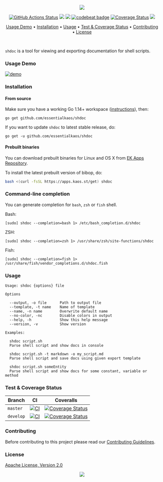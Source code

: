 <p align="center"><a href="#readme"><img src="https://gh.kaos.st/shdoc.svg"/></a></p>

<p align="center">
  <a href="https://github.com/essentialkaos/shdoc/actions"><img src="https://github.com/essentialkaos/shdoc/workflows/CI/badge.svg" alt="GitHub Actions Status" /></a>
  <a href="https://github.com/essentialkaos/shdoc/actions?query=workflow%3ACodeQL"><img src="https://github.com/essentialkaos/shdoc/workflows/CodeQL/badge.svg" /></a>
  <a href="https://goreportcard.com/report/github.com/essentialkaos/shdoc"><img src="https://goreportcard.com/badge/github.com/essentialkaos/shdoc"></a>
  <a href="https://codebeat.co/projects/github-com-essentialkaos-shdoc-master"><img alt="codebeat badge" src="https://codebeat.co/badges/a4221ea2-3758-4fb6-adf0-08cd7199960a" /></a>
  <a href='https://coveralls.io/github/essentialkaos/shdoc?branch=master'><img src='https://coveralls.io/repos/github/essentialkaos/shdoc/badge.svg?branch=master' alt='Coverage Status' /></a>
  <a href="#license"><img src="https://gh.kaos.st/apache2.svg"></a>
</p>

<p align="center"><a href="#usage-demo">Usage Demo</a> • <a href="#installation">Installation</a> • <a href="#usage">Usage</a> • <a href="#test--coverage-status">Test & Coverage Status</a> • <a href="#contributing">Contributing</a> • <a href="#license">License</a></p>

<br/>

`shdoc` is a tool for viewing and exporting documentation for shell scripts.

### Usage Demo

[![demo](https://gh.kaos.st/shdoc-020.gif)](#usage-demo)

### Installation

#### From source

Make sure you have a working Go 1.14+ workspace ([instructions](https://golang.org/doc/install)), then:

```
go get github.com/essentialkaos/shdoc
```

If you want to update `shdoc` to latest stable release, do:

```
go get -u github.com/essentialkaos/shdoc
```

#### Prebuilt binaries

You can download prebuilt binaries for Linux and OS X from [EK Apps Repository](https://apps.kaos.st/shdoc/latest).

To install the latest prebuilt version of bibop, do:

```bash
bash <(curl -fsSL https://apps.kaos.st/get) shdoc
```

### Command-line completion

You can generate completion for `bash`, `zsh` or `fish` shell.

Bash:
```
[sudo] shdoc --completion=bash 1> /etc/bash_completion.d/shdoc
```


ZSH:
```
[sudo] shdoc --completion=zsh 1> /usr/share/zsh/site-functions/shdoc
```


Fish:
```
[sudo] shdoc --completion=fish 1> /usr/share/fish/vendor_completions.d/shdoc.fish
```

### Usage

```
Usage: shdoc {options} file

Options

  --output, -o file      Path to output file
  --template, -t name    Name of template
  --name, -n name        Overwrite default name
  --no-color, -nc        Disable colors in output
  --help, -h             Show this help message
  --version, -v          Show version

Examples:

  shdoc script.sh
  Parse shell script and show docs in console

  shdoc script.sh -t markdown -o my_script.md
  Parse shell script and save docs using given export template

  shdoc script.sh someEntity
  Parse shell script and show docs for some constant, variable or method

```

### Test & Coverage Status

| Branch | CI | Coveralls |
|--------|----------|---------|
| `master` | [![CI](https://github.com/essentialkaos/shdoc/workflows/CI/badge.svg?branch=master)](https://github.com/essentialkaos/shdoc/actions) | [![Coverage Status](https://coveralls.io/repos/github/essentialkaos/shdoc/badge.svg?branch=master)](https://coveralls.io/github/essentialkaos/shdoc?branch=master) |
| `develop` | [![CI](https://github.com/essentialkaos/shdoc/workflows/CI/badge.svg?branch=develop)](https://github.com/essentialkaos/shdoc/actions) | [![Coverage Status](https://coveralls.io/repos/github/essentialkaos/shdoc/badge.svg?branch=develop)](https://coveralls.io/github/essentialkaos/shdoc?branch=develop)

### Contributing

Before contributing to this project please read our [Contributing Guidelines](https://github.com/essentialkaos/contributing-guidelines#contributing-guidelines).

### License

[Apache License, Version 2.0](https://www.apache.org/licenses/LICENSE-2.0)

<p align="center"><a href="https://essentialkaos.com"><img src="https://gh.kaos.st/ekgh.svg"/></a></p>

